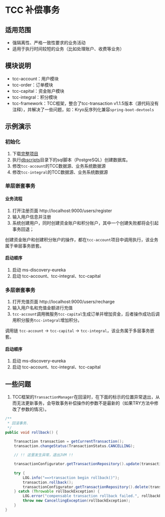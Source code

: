 # TCC 补偿事务

## 适用范围

- 强隔离性、严格一致性要求的业务活动
- 适用于执行时间较短的业务（比如处理账户、收费等业务）

## 模块说明
- tcc-account：用户模块
- tcc-order：订单模块
- tcc-capital：资金账户模块
- tcc-integral：积分模块
- tcc-framework：TCC框架，整合了tcc-transaction v1.1.5版本（源代码没有注释），并解决了一些问题，如：Kryo反序列化兼容`spring-boot-devtools`

## 示例演示

### 初始化

1. 下载[完整项目](https://github.com/HasonHuang/distributed-transaction-process)
2. 执行[dbscripts](dbscripts)目录下的sql脚本（PostgreSQL）创建数据库。
3. 修改`tcc-account`的TCC数据源、业务系统数据源
4. 修改`tcc-integral`的TCC数据源、业务系统数据源

### 单层嵌套事务

#### 业务流程

1. 打开注册页面 http://localhost:9000/users/register
2. 输入用户信息并注册
3. 系统创建用户，同时创建资金账户和积分账户，其中一个创建失败都将会引起事务回退；

创建资金账户和创建积分账户的操作，都在`tcc-account`项目中调用执行，该业务属于单层事务嵌套。

#### 启动顺序

1. 启动 ms-discovery-eureka
2. 启动 tcc-account、tcc-integral、tcc-capital

### 多层嵌套事务

1. 打开充值页面 http://localhost:9000/users/recharge
2. 输入用户名和充值金额进行充值
3. `tcc-account`调用微服务`tcc-capital`生成订单并增加资金，后者操作成功后调用积分服务`tcc-integral`增加积分。

调用链 `tcc-account` -> `tcc-capital` -> `tcc-integral`，该业务属于多层事务嵌套。

#### 启动顺序

1. 启动 ms-discovery-eureka
2. 启动 tcc-account、tcc-integral、tcc-capital

## 一些问题

1. TCC框架的`TransactionManager`在回滚时，在下面的标示的位置异常退出，从而无法更新事务，会导致事务补偿操作的参数不是最新的（如果TRY方法中修改了参数的情况）。

```java
/**
 * 回滚事务.
 */
public void rollback() {

    Transaction transaction = getCurrentTransaction();
    transaction.changeStatus(TransactionStatus.CANCELLING);
    
    // !! 这里发生异常，退出JVM !!

    transactionConfigurator.getTransactionRepository().update(transaction);
    
    try {
        LOG.info("==>transaction begin rollback()");
        transaction.rollback();
        transactionConfigurator.getTransactionRepository().delete(transaction);
    } catch (Throwable rollbackException) {
        LOG.error("compensable transaction rollback failed.", rollbackException);
        throw new CancellingException(rollbackException);
    }
}
```